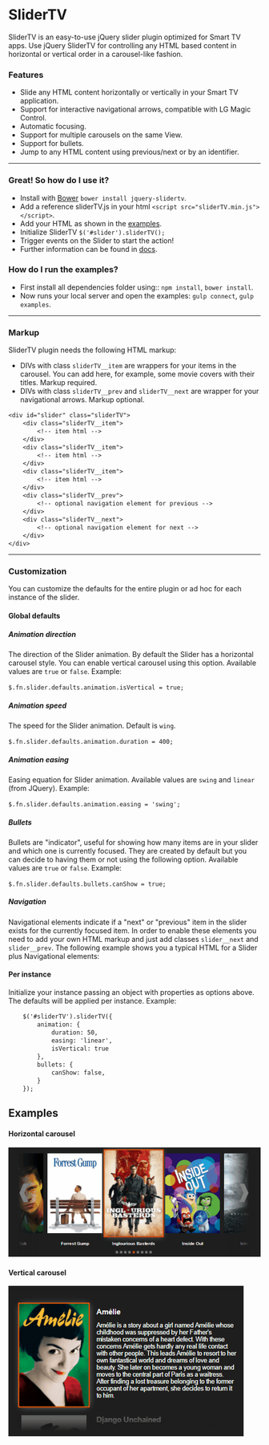 ﻿# SliderTV
SliderTV is an easy-to-use jQuery slider plugin optimized for Smart TV apps.
Use jQuery SliderTV for controlling any HTML based content in horizontal or vertical order in a carousel-like fashion.

### Features
- Slide any HTML content horizontally or vertically in your Smart TV application.
- Support for interactive navigational arrows, compatible with LG Magic Control.
- Automatic focusing.
- Support for multiple carousels on the same View.
- Support for bullets.
- Jump to any HTML content using previous/next or by an identifier.

---

### Great! So how do I use it?
- Install with [Bower](http://bower.io) `bower install jquery-slidertv`.
- Add a reference sliderTV.js in your html `<script src="sliderTV.min.js"></script>`.
- Add your HTML as shown in the [examples](examples).
- Initialize SliderTV `$('#slider').sliderTV();`
- Trigger events on the Slider to start the action!
- Further information can be found in [docs](docs/sliderTV.md).

### How do I run the examples?
- First install all dependencies folder using:: `npm install`, `bower install`.
- Now runs your local server and open the examples: `gulp connect`, `gulp examples`.

---
### Markup
SliderTV plugin needs the following HTML markup:

- DIVs with class `sliderTV__item` are wrappers for your items in the carousel. You can add here, for example, some movie covers with their titles. Markup required.
- DIVs with class `sliderTV__prev` and `sliderTV__next` are wrapper for your navigational arrows. Markup optional.

```
<div id="slider" class="sliderTV">
    <div class="sliderTV__item">
        <!-- item html -->
    </div>
    <div class="sliderTV__item">
        <!-- item html -->
    </div>
    <div class="sliderTV__item">
        <!-- item html -->
    </div>
    <div class="sliderTV__prev">
        <!-- optional navigation element for previous -->
    </div>
    <div class="sliderTV__next">
        <!-- optional navigation element for next -->
    </div>
</div>
```
---

### Customization
You can customize the defaults for the entire plugin or ad hoc for each instance of the slider.
#### Global defaults

##### Animation direction
The direction of the Slider animation. By default the Slider has a horizontal carousel style. You can enable vertical carousel using this option.
Available values are `true` or `false`.
Example:

`$.fn.slider.defaults.animation.isVertical = true;`

##### Animation speed
The speed for the Slider animation. Default is `wing`.

`$.fn.slider.defaults.animation.duration = 400;`

##### Animation easing
Easing equation for Slider animation.
Available values are  `swing` and `linear` (from JQuery).
Example:

`$.fn.slider.defaults.animation.easing = 'swing';`

##### Bullets
Bullets are "indicator", useful for showing how many items are in your slider and which one is currently focused.
They are created by default but you can decide to having them or not using the following option.
Available values are `true` or `false`.
Example:

`$.fn.slider.defaults.bullets.canShow = true;`

##### Navigation
Navigational elements  indicate if a "next" or "previous" item in the slider exists for the currently focused item.
In order to enable these elements you need to add your own HTML markup and just add classes `slider__next` and `slider__prev`.
The following example shows you a typical HTML for a Slider plus Navigational elements:

#### Per instance
Initialize your instance passing an object with properties as options above.
The defaults will be applied per instance.
Example:

```
    $('#sliderTV').sliderTV({
        animation: {
            duration: 50,
            easing: 'linear',
            isVertical: true
        },
        bullets: {
            canShow: false,
        }
    });
```

## Examples

#### Horizontal carousel
![SliderTV horizontal carousel](docs/slideTV-anim-h.gif)

#### Vertical carousel
![SliderTV vertical carousel](docs/slideTV-anim-v.gif)
